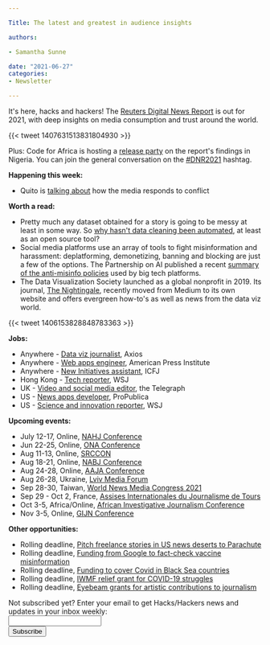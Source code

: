 ```yaml
---

Title: The latest and greatest in audience insights

authors: 

- Samantha Sunne

date: "2021-06-27"
categories:
- Newsletter

---
```


It's here, hacks and hackers! The [Reuters Digital News Report](https://reutersinstitute.politics.ox.ac.uk/digital-news-report/2021) is out for 2021, with deep insights on media consumption and trust around the world. 

{{< tweet 1407631513831804930 >}}

Plus: Code for Africa is hosting a [release party](https://www.airmeet.com/e/c3449360-d339-11eb-b6ec-03c3f7b1421d) on the report's findings in Nigeria. You can join the general conversation on the [#DNR2021](https://twitter.com/hashtag/dnr2021) hashtag.

**Happening this week:**



*   Quito is [talking about](https://www.meetup.com/Hacks-Hackers-Quito/events/278984940/) how the media responds to conflict

**Worth a read:**



*   Pretty much any dataset obtained for a story is going to be messy at least in some way. So [why hasn't data cleaning been automated](https://catalyst.coop/2021/05/23/automated-data-wrangling/?utm_medium=email&utm_source=topic+optin&utm_campaign=awareness&utm_content=20210621+data+ai+nl&mkt_tok=MTA3LUZNUy0wNzAAAAF9zrWmnLHTQut8MmhxmDJiR2h3ctqDkSux6Qv1UHQK_FqG3wci6OpXHNiqZhbJdoYctNON_WuHCK8Y7UlaIcp3OyJ4ZF9dOlSnmPUZs6b3iUy4ihM), at least as an open source tool?
*   Social media platforms use an array of tools to fight misinformation and harassment: deplatforming, demonetizing, banning and blocking are just a few of the options. The Partnership on AI published a recent [summary of the anti-misinfo policies](https://www.niemanlab.org/2021/06/shadow-bans-fact-checks-info-hubs-the-big-guide-to-how-platforms-are-handling-misinformation-in-2021/?utm_source=Weekly+Lab+email+list&utm_campaign=0b3719bc12-weeklylabemail&utm_medium=email&utm_term=0_8a261fca99-0b3719bc12-396331065) used by big tech platforms.
*   The Data Visualization Society launched as a global nonprofit in 2019. Its journal, [The Nightingale](https://nightingaledvs.com), recently moved from Medium to its own website and offers evergreen how-to's as well as news from the data viz world.

{{< tweet 1406153828848783363 >}}

**Jobs:**



*   Anywhere - [Data viz journalist](https://boards.greenhouse.io/axios/jobs/3237332), Axios
*   Anywhere - [Web apps engineer](https://careers.journalists.org/jobs/14908791/senior-web-applications-engineer), American Press Institute
*   Anywhere - [New Initiatives assistant](https://www.icfj.org/about/jobs/new-initiatives-assistant), ICFJ
*   Hong Kong - [Tech reporter](https://talkingbiznews.com/biz-news-help-wanted/wsj-seeks-tech-reporter-in-hong-kong/), WSJ
*   UK - [Video and social media editor](https://www.cisionjobs.co.uk/job/103761/the-telegraph-video-and-social-media-editor-global-health-security/?deviceType=Desktop&TrackID=1&utm_source=rss&utm_medium=feed&utm_campaign=general), the Telegraph
*   US - [News apps developer](https://www.propublica.org/jobs/news-application-developer), ProPublica
*   US - [Science and innovation reporter](https://talkingbiznews.com/biz-news-help-wanted/wsj-seeks-a-science-and-innovation-reporter/), WSJ

**Upcoming events:**



*   July 12-17, Online, [NAHJ Conference](https://nahj2021.org/)
*   Jun 22-25, Online, [ONA Conference](https://ona21.journalists.org/)
*   Aug 11-13, Online, [SRCCON](https://srccon.org/)
*   Aug 18-21, Online, [NABJ Conference](https://nabj21.vfairs.com/)
*   Aug 24-28, Online, [AAJA Conference](https://www.aaja.org/2021/05/27/warnermedia-presents-asian-american-journalists-association-national-virtual-convention-aaja21-august-24-28/)
*   Aug 26-28, Ukraine, [Lviv Media Forum](https://www.facebook.com/events/lviv-media-forum/lviv-media-forum-2021/312314519660237/)
*   Sep 28-30, Taiwan, [World News Media Congress 2021](https://wan-ifra.org/2020/11/wan-ifra-announces-new-dates-for-world-news-media-congress-2021/)
*   Sep 29 - Oct 2, France, [Assises Internationales du Journalisme de Tours](https://www.journalisme.com/les-assises-2021/prochaines-assises-internationales-du-journalisme-du-29-septembre-au-2-octobre/)
*   Oct 3-5, Africa/Online, [African Investigative Journalism Conference](https://aijc.africa/wp-content/uploads/2021/03/AIJC-Five-Cities-call-2.pdf)
*   Nov 3-5, Online, [GIJN Conference](https://gijn.org/2021/03/24/the-global-investigative-journalism-conference-goes-online-oct-2021-we-head-to-sydney-in-22/)

**Other opportunities:**



*   Rolling deadline, [Pitch freelance stories in US news deserts to Parachute](https://parachutemagazine.com/)
*   Rolling deadline, [Funding from Google to fact-check vaccine misinformation](https://blog.google/outreach-initiatives/google-news-initiative/open-fund-projects-debunking-vaccine-misinformation/)
*   Rolling deadline, [Funding to cover Covid in Black Sea countries](https://www.gmfus.org/program/black-sea-trust-regional-cooperation)
*   Rolling deadline, [IWMF relief grant for COVID-19 struggles](https://iwmf.submittable.com/submit/41e7f7ce-db40-4ff6-873f-e24450e27497/journalism-relief-fund-english)
*   Rolling deadline, [Eyebeam grants for artistic contributions to journalism](https://www.eyebeam.org/eyebeam-center-for-the-future-of-journalism/)

<div id="mc_embed_signup"><form id="mc-embedded-subscribe-form" class="validate" action="//hackshackers.us1.list-manage.com/subscribe/post?u=c56f2e53d5ed6ef87f8aaa75c&amp;id=fb2bc6f10b" method="post" name="mc-embedded-subscribe-form" novalidate="" target="_blank">

<div id="mc_embed_signup_scroll">

<div class="mc-field-group"><label for="mce-EMAIL">Not subscribed yet? Enter your email to get Hacks/Hackers news and updates in your inbox weekly:  </label></div>

<div class="mc-field-group"><input id="mce-EMAIL" class="required email" name="EMAIL" type="email" value="" /></div>

<!-- real people should not fill this in and expect good things - do not remove this or risk form bot signups-->

<div style="position: absolute; left: -5000px;"><input tabindex="-1" name="b_c56f2e53d5ed6ef87f8aaa75c_fb2bc6f10b" type="text" value="" /></div>

<div class="clear"><input id="mc-embedded-subscribe" class="button" name="subscribe" type="submit" value="Subscribe" /></div>

</div>

</form></div>

<!--End mc_embed_signup-->

<meta name="twitter:card" content="summary">

<meta name="twitter:image:src" content="https://hackshackers.com/content-images/about/hackshackers_logomark.png">
